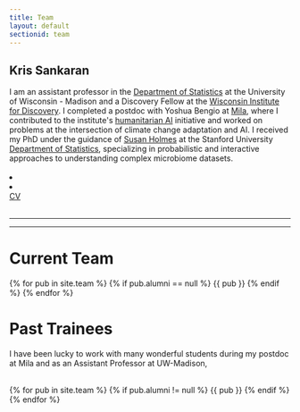 ```yaml
---
title: Team
layout: default
sectionid: team
---
```


<div>
<div class="row">
    <div class="col-sm-6 col-md-8">
	<h2 class="header-light regular-pad">Kris Sankaran</h2>
  I am an assistant professor in the <a href="https://stat.wisc.edu">Department of
  Statistics</a> at the University of Wisconsin - Madison and a Discovery Fellow at the <a href="https://wid.wisc.edu">Wisconsin Institute for Discovery</a>. I completed a
  postdoc with Yoshua Bengio at <a href="https://mila.quebec">Mila</a>, where I
  contributed to the institute's <a
  href="https://mila.quebec/en/ai-society/">humanitarian AI</a> initiative and
  worked on problems at the intersection of climate change adaptation and AI. I
  received my PhD under the guidance of <a
  href="http://statweb.stanford.edu/~susan/">Susan Holmes</a> at the Stanford
  University <a href="https://statistics.stanford.edu/">Department of
  Statistics</a>, specializing in probabilistic and interactive approaches to
  understanding complex microbiome datasets.
	<br><br>
  <a href="mailto:ksankaran@wisc.edu"><li class="fa fa-fw fa-2x fa-envelope"></li></a><a href="https://github.com/krisrs1128/"><li class="fa fa-lg fa-github"></li></a>
  <a href="{{ /assets/cv.pdf | prepend: site.url }}">CV</a>
	<br><br>
</div>
<hr>
<hr>
</div>

<h1>Current Team</h1>

<div id="team">
{% for pub in site.team %}
    {% if pub.alumni == null %}
        {{ pub }}
    {% endif %}
{% endfor %}
</div>

<h1>Past Trainees</h1>

I have been lucky to work with many wonderful students during my postdoc at Mila
and as an Assistant Professor at UW-Madison,

<br>
{% for pub in site.team %}
    {% if pub.alumni != null %}
        {{ pub }}
    {% endif %}
{% endfor %}

<div id="team">
